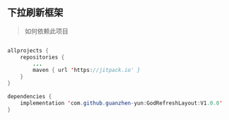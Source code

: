 

## 下拉刷新框架

>如何依赖此项目

~~~JAVA

allprojects {
    repositories {
        ...
        maven { url 'https://jitpack.io' }
    }
}
	
dependencies {
    implementation 'com.github.guanzhen-yun:GodRefreshLayout:V1.0.0'
}

~~~